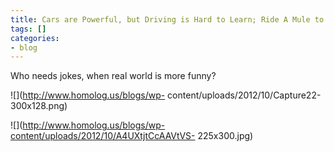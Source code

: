 ```yaml
---
title: Cars are Powerful, but Driving is Hard to Learn; Ride A Mule to Work Today
tags: []
categories:
- blog
---
```

Who needs jokes, when real world is more funny?
<!--more-->

![](http://www.homolog.us/blogs/wp-
content/uploads/2012/10/Capture22-300x128.png)

![](http://www.homolog.us/blogs/wp-content/uploads/2012/10/A4UXtjtCcAAVtVS-
225x300.jpg)

